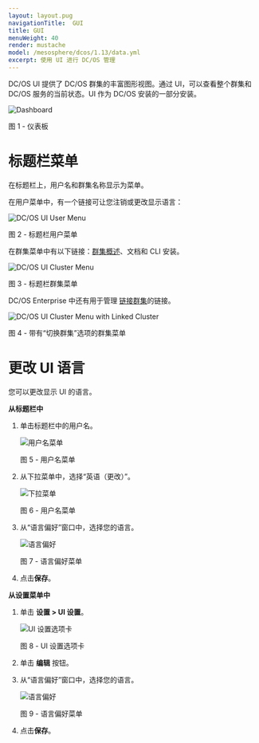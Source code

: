 ```yaml
---
layout: layout.pug
navigationTitle:  GUI
title: GUI
menuWeight: 40
render: mustache
model: /mesosphere/dcos/1.13/data.yml
excerpt: 使用 UI 进行 DC/OS 管理
---
```


DC/OS UI 提供了 DC/OS 群集的丰富图形视图。通过 UI，可以查看整个群集和 DC/OS 服务的当前状态。UI 作为 DC/OS 安装的一部分安装。

![Dashboard](/mesosphere/dcos/1.13/img/dashboard-ee-1-12.png)

图 1 - 仪表板

# 标题栏菜单

在标题栏上，用户名和群集名称显示为菜单。

在用户菜单中，有一个链接可让您注销或更改显示语言：

![DC/OS UI User Menu](/mesosphere/dcos/1.13/img/GUI-change-UI-language-selector.png)

图 2 - 标题栏用户菜单

在群集菜单中有以下链接：[群集概述](/mesosphere/dcos/cn/1.13/gui/cluster/)、文档和 CLI 安装。

![DC/OS UI Cluster Menu](/mesosphere/dcos/1.13/img/header-bar-cluster-dropdown-1-12.png)

图 3 - 标题栏群集菜单

DC/OS Enterprise 中还有用于管理 [链接群集](/mesosphere/dcos/cn/1.13/administering-clusters/multiple-clusters/cluster-links/)的链接。

![DC/OS UI Cluster Menu with Linked Cluster](/mesosphere/dcos/1.13/img/switch-cluster-1-12.png)

图 4 - 带有“切换群集”选项的群集菜单

# 更改 UI 语言

您可以更改显示 UI 的语言。

**从标题栏中**

1. 单击标题栏中的用户名。

    ![用户名菜单](/mesosphere/dcos/1.13/img/GUI-change-UI-settings-menu-3.png)

    图 5 - 用户名菜单

1. 从下拉菜单中，选择“英语（更改）”。

    ![下拉菜单](/mesosphere/dcos/1.13/img/GUI-change-UI-language-selector.png)

    图 6 - 用户名菜单

1. 从“语言偏好”窗口中，选择您的语言。

    ![语言偏好](/mesosphere/dcos/1.13/img/GUI-change-UI-settings-menu-2.png)

    图 7 - 语言偏好菜单

1. 点击**保存**。

**从设置菜单中**

1. 单击 **设置 > UI 设置**。

    ![UI 设置选项卡](/mesosphere/dcos/1.13/img/GUI-change-UI-settings-menu-1.png)

    图 8 - UI 设置选项卡

1. 单击 **编辑** 按钮。

1. 从“语言偏好”窗口中，选择您的语言。

    ![语言偏好](/mesosphere/dcos/1.13/img/GUI-change-UI-settings-menu-2.png)

    图 9 - 语言偏好菜单
1. 点击**保存**。

